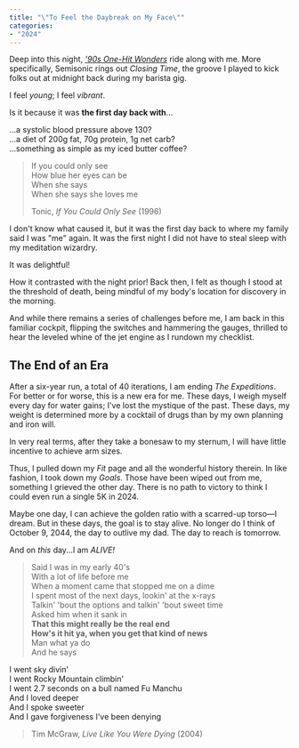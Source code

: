```yaml
---
title: "\"To Feel the Daybreak on My Face\""
categories:
- "2024"
---
```


Deep into this night, [*'90s One-Hit Wonders*](https://www.accuradio.com/channel/53bee38e0d1140363c0aee1a) ride along with me.  More specifically, Semisonic rings out *Closing Time*, the groove I played to kick folks out at midnight back during my barista gig.  

I feel *young*; I feel *vibrant*.

Is it because it was **the first day back with**...

...a systolic blood pressure above 130?  
...a diet of 200g fat, 70g protein, 1g net carb?  
...something as simple as my iced butter coffee?  

> If you could only see  
How blue her eyes can be   
When she says  
When she says she loves me  
> 
> Tonic, *If You Could Only See* (1996)

I don't know what caused it, but it was the first day back to where my family said I was "me" again.  It was the first night I did not have to steal sleep with my meditation wizardry.

It was delightful!

How it contrasted with the night prior! Back then, I felt as though I stood at the threshold of death, being mindful of my body's location for discovery in the morning. 

And while there remains a series of challenges before me, I am back in this familiar cockpit, flipping the switches and hammering the gauges, thrilled to hear the leveled whine of the jet engine as I rundown my checklist.

## The End of an Era

After a six-year run, a total of 40 iterations, I am ending *The Expeditions*.  For better or for worse, this is a new era for me.  These days, I weigh myself every day for water gains; I've lost the mystique of the past.  These days, my weight is determined more by a cocktail of drugs than by my own planning and iron will.  

In very real terms, after they take a bonesaw to my sternum, I will have little incentive to achieve arm sizes.

Thus, I pulled down my *Fit* page and all the wonderful history therein.  In like fashion, I took down my *Goals*.  Those have been wiped out from me, something I grieved the other day.  There is no path to victory to think I could even run a single 5K in 2024.  

Maybe one day, I can achieve the golden ratio with a scarred-up torso—I dream.  But in these days, the goal is to stay alive.  No longer do I think of October 9, 2044, the day to outlive my dad.  The day to reach is tomorrow.

And on *this* day...I am *ALIVE!*

> Said I was in my early 40's  
With a lot of life before me  
When a moment came that stopped me on a dime  
I spent most of the next days, lookin' at the x-rays  
Talkin' 'bout the options and talkin' 'bout sweet time  
Asked him when it sank in  
**That this might really be the real end**  
**How's it hit ya, when you get that kind of news**  
Man what ya do  
And he says  
>
I went sky divin'  
I went Rocky Mountain climbin'  
I went 2.7 seconds on a bull named Fu Manchu  
And I loved deeper  
And I spoke sweeter  
And I gave forgiveness I've been denying 
> 
> Tim McGraw, *Live Like You Were Dying* (2004)

